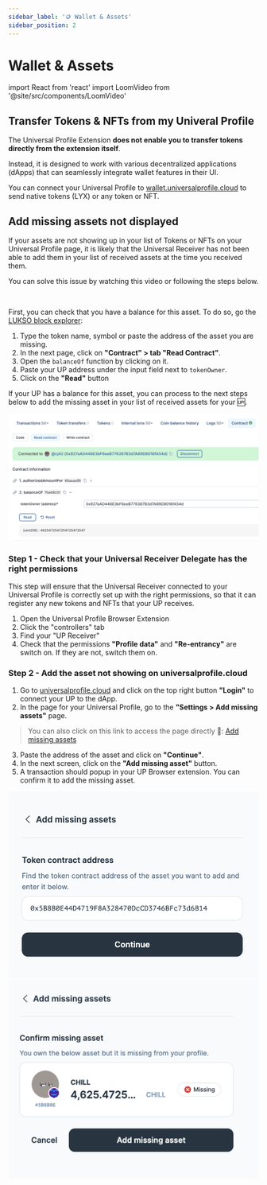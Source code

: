 ```yaml
---
sidebar_label: '🪙 Wallet & Assets'
sidebar_position: 2
---
```


# Wallet & Assets

import React from 'react'
import LoomVideo from '@site/src/components/LoomVideo'

## Transfer Tokens & NFTs from my Univeral Profile

The Universal Profile Extension **does not enable you to transfer tokens directly from the extension itself**.

Instead, it is designed to work with various decentralized applications (dApps) that can seamlessly integrate wallet features in their UI.

You can connect your Universal Profile to [wallet.universalprofile.cloud](https://wallet.universalprofile.cloud/) to send native tokens (LYX) or any token or NFT.

<LoomVideo src="https://www.loom.com/embed/47b4f4e671b248219cac48726358a791?sid=a88bd596-8860-4677-83c9-33384ccfdcb1" />

## Add missing assets not displayed

If your assets are not showing up in your list of Tokens or NFTs on your Universal Profile page, it is likely that the Universal Receiver has not been able to add them in your list of received assets at the time you received them.

You can solve this issue by watching this video or following the steps below.

<LoomVideo src="https://www.loom.com/embed/ff12158265e6482d837d5f9d420b87dd?sid=a88bd596-8860-4677-83c9-33384ccfdcb1" />

<br/>

First, you can check that you have a balance for this asset. To do so, go the [LUKSO block explorer](https://explorer.lukso.network):

1. Type the token name, symbol or paste the address of the asset you are missing.
2. In the next page, click on **"Contract" > tab "Read Contract"**.
3. Open the `balanceOf` function by clicking on it.
4. Paste your UP address under the input field next to `tokenOwner`.
5. Click on the **"Read"** button

If your UP has a balance for this asset, you can process to the next steps below to add the missing asset in your list of received assets for your 🆙.

![Show balance of asset on Blockscout](/img/universalprofilecloud/see-asset-balance-blockscout.png)

### Step 1 - Check that your Universal Receiver Delegate has the right permissions

This step will ensure that the Universal Receiver connected to your Universal Profile is correctly set up with the right permissions, so that it can register any new tokens and NFTs that your UP receives.

1. Open the Universal Profile Browser Extension
2. Click the "controllers" tab
3. Find your "UP Receiver"
4. Check that the permissions **"Profile data"** and **"Re-entrancy"** are switch on. If they are not, switch them on.

### Step 2 - Add the asset not showing on universalprofile.cloud

1. Go to [universalprofile.cloud](https://universalprofile.cloud/) and click on the top right button **"Login"** to connect your UP to the dApp.
2. In the page for your Universal Profile, go to the **"Settings > Add missing assets"** page.

> You can also click on this link to access the page directly 🙂: [Add missing assets](https://universalprofile.cloud/settings/missing-assets)

3. Paste the address of the asset and click on **"Continue"**.
4. In the next screen, click on the **"Add missing asset"** button.
5. A transaction should popup in your UP Browser extension. You can confirm it to add the missing asset.

![Add missing asset input field](/img/universalprofilecloud/add-missing-asset-input-field.png)
![Add missing asset screen](/img/universalprofilecloud/add-missing-asset-screen.png)
